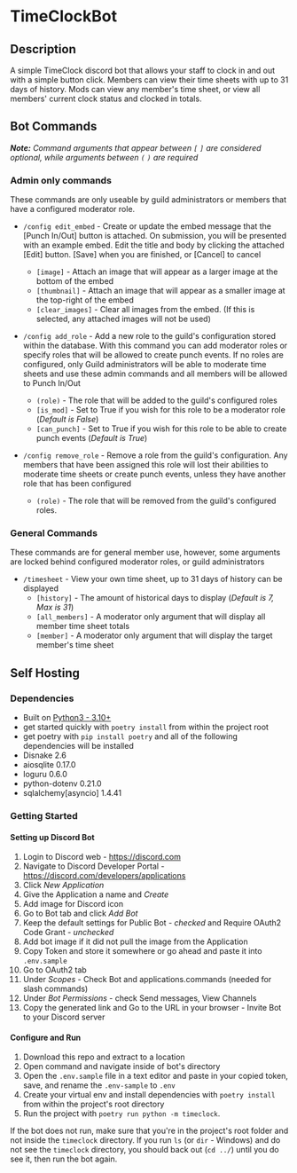 # TimeClockBot 

## Description

A simple TimeClock discord bot that allows your staff to clock in and out with a simple button click.
Members can view their time sheets with up to 31 days of history.  Mods can view any member's time sheet, or view all members' current clock status and clocked in totals.


## Bot Commands
***Note:** Command arguments that appear between `[` `]` are considered optional, while arguments between `(` `)` are required*
&nbsp;
### Admin only commands
These commands are only useable by guild administrators or members that have a configured moderator role.
&nbsp;
- `/config edit_embed` - Create or update the embed message that the [Punch In/Out] button is attached.  On submission, you will be presented with an example embed. Edit the title and body by clicking the attached [Edit] button. [Save] when you are finished, or [Cancel] to cancel

    - `[image]` - Attach an image that will appear as a larger image at the bottom of the embed
    - `[thumbnail]` - Attach an image that will appear as a smaller image at the top-right of the embed
    - `[clear_images]` - Clear all images from the embed.  (If this is selected, any attached images will not be used)

- `/config add_role` - Add a new role to the guild's configuration stored within the database. With this command you can add moderator roles or specify roles that will be allowed to create punch events.  If no roles are configured, only Guild administrators will be able to moderate time sheets and use these admin commands and all members will be allowed to Punch In/Out
    - `(role)` - The role that will be added to the guild's configured roles
    - `[is_mod]` - Set to True if you wish for this role to be a moderator role (*Default is False*)
    - `[can_punch]` - Set to True if you wish for this role to be able to create punch events (*Default is True*)

- `/config remove_role` - Remove a role from the guild's configuration.  Any members that have been assigned this role will lost their abilities to moderate time sheets or create punch events, unless they have another role that has been configured
    - `(role)` - The role that will be removed from the guild's configured roles.


### General Commands
These commands are for general member use, however, some arguments are locked behind configured moderator roles, or guild administrators

- `/timesheet` - View your own time sheet, up to 31 days of history can be displayed
    - `[history]` - The amount of historical days to display (*Default is 7, Max is 31*)
    - `[all_members]` - A moderator only argument that will display all member time sheet totals
    - `[member]` - A moderator only argument that will display the target member's time sheet


## Self Hosting

### Dependencies

* Built on [Python3 - 3.10+](https://www.python.org/downloads/)
* get started quickly with `poetry install` from within the project root
* get poetry with `pip install poetry` and all of the following dependencies will be installed
* Disnake 2.6
* aiosqlite 0.17.0
* loguru 0.6.0
* python-dotenv 0.21.0
* sqlalchemy[asyncio] 1.4.41

### Getting Started

#### Setting up Discord Bot
1. Login to Discord web - https://discord.com
2. Navigate to Discord Developer Portal - https://discord.com/developers/applications
3. Click *New Application*
4. Give the Application a name and *Create*
5. Add image for Discord icon 
6. Go to Bot tab and click *Add Bot*
7. Keep the default settings for Public Bot - *checked* and Require OAuth2 Code Grant - *unchecked*
8. Add bot image if it did not pull the image from the Application
9. Copy Token and store it somewhere or go ahead and paste it into `.env.sample`
10. Go to OAuth2 tab
11. Under *Scopes* - Check Bot and applications.commands (needed for slash commands)
12. Under *Bot Permissions* - check Send messages, View Channels
13. Copy the generated link and Go to the URL in your browser - Invite Bot to your Discord server


#### Configure and Run
1. Download this repo and extract to a location
2. Open command and navigate inside of bot's directory
3. Open the `.env.sample` file in a text editor and paste in your copied token, save, and rename the `.env-sample` to `.env`
5. Create your virtual env and install dependencies with `poetry install` from within the project's root directory
6. Run the project with `poetry run python -m timeclock`. 

If the bot does not run, make sure that you're in the project's root folder and not inside the `timeclock` directory.  If you run `ls` (or `dir` - Windows) and do not see the `timeclock` directory, you should back out (`cd ../`) until you do see it, then run the bot again.

